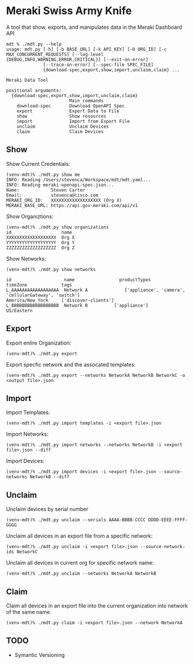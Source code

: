 # Meraki Swiss Army Knife

A tool that show, exports, and manipulates data in the Meraki Dashboard API
```
mdt % ./mdt.py --help
usage: mdt.py [-h] [-b BASE_URL] [-k API_KEY] [-O ORG_ID] [-c MAX_CONCURRENT_REQUESTS] [--log-level {DEBUG,INFO,WARNING,ERROR,CRITICAL}] [--exit-on-error]
              [--trace-on-error] [--spec-file SPEC_FILE]
              {download-spec,export,show,import,unclaim,claim} ...

Meraki Data Tool

positional arguments:
  {download-spec,export,show,import,unclaim,claim}
                        Main commands
    download-spec       Download OpenAPI Spec
    export              Export Data to File
    show                Show resources
    import              Import from Export File
    unclaim             Unclaim Devices
    claim               Claim Devices
```

## Show

Show Current Credentials:
```
(venv-mdt)% ./mdt.py show me
INFO: Reading /Users/stevenca/Workspace/mdt/mdt.yaml...
INFO: Reading meraki-openapi-spec.json...
Name:            Steven Carter
Email:           stevenca@cisco.com
MERAKI_ORG_ID:   XXXXXXXXXXXXXXXXXXX (Org X)
MERAKI_BASE_URL: https://api.gov-meraki.com/api/v1
```

Show Organiztions:
```
(venv-mdt)% ./mdt.py show organizations
id                   name                             
XXXXXXXXXXXXXXXXXXX  Org X
YYYYYYYYYYYYYYYYYYY  Org Y      
ZZZZZZZZZZZZZZZZZZZ  Org Z                       
```

Show Networks:
```
(venv-mdt)% ./mdt.py show networks       

id                    name                 productTypes                                                                                      timeZone             tags                                                 
L_AAAAAAAAAAAAAAAAAA  Network A              ['appliance', 'camera', 'cellularGateway', 'switch']                                              America/New_York     ['discover-clients']                                 
L_BBBBBBBBBBBBBBBBBB  Network B          ['appliance']                                                                                     US/Eastern  
```


## Export

Export entire Organization:
```
(venv-mdt)% ./mdt.py export
```

Export specfic network and the assocated templates:
```
(venv-mdt)% ./mdt.py export --networks NetworkA NetworkB NetworkC -o <output file>.json
```

## Import

Import Templates:
```
(venv-mdt)% ./mdt.py import templates -i <export file>.json
```

Import Networks:
```
(venv-mdt)% ./mdt.py import networks --networks NetworkB -i <export file>.json --diff
```

Import Devices:
```
(venv-mdt)% ./mdt.py import devices -i <export file>.json --source-networks NetworkB --diff
```

## Unclaim

Unclaim devices by serial number
```
(venv-mdt)% ./mdt.py unclaim --serials AAAA-BBBB-CCCC DDDD-EEEE-FFFF-GGGG
```

Unclaim all devices in an export file from a specific network:
```
(venv-mdt)% ./mdt.py unclaim -i <export file>.json --source-network-ids NetworkC
```

Unclaim all devices in current org for specific network name:
```
(venv-mdt)% ./mdt.py unclaim --networks NetworkA NetworkB
```

## Claim

Claim all devices in an export file into
the current organization into network of the same name.
```
(venv-mdt)% ./mdt.py claim -i <export file>.json --network NetworkA
```

## TODO
- Symantic Versioning

